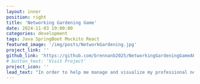 ```yaml
---
layout: inner
position: right
title: 'Networking Gardening Game'
date: 2024-11-03 19:00:00
categories: development
tags: Java SpringBoot Mockito React
featured_image: '/img/posts/NetworkGardening.jpg'
project_link: ''
github_link: 'https://github.com/brennanb2025/NetworkingGardeningGameAPI'
# button_text: 'Visit Project'
project_icon: ''
lead_text: "In order to help me manage and visualize my professional network, I created a gardening game where connections are represented as plants that grow with regular outreach. The game lets you store details about each connection, schedule future outreach dates, and set recurring intervals for follow-ups. Each time you reach out, you can log notes about the interaction and 'water' the plant to reset its outreach timer. It also includes the option to set special outreach reminders, such as to congratulate a contact on a new product launch. I developed a fully tested Java Spring Boot REST API for the backend, and I'm now working on a React frontend. (This was mostly a backend/testing exercise - the picture to the left is just a draft frontend that doesn't show all of the features. But they're all there in the backend!)"
---
```

